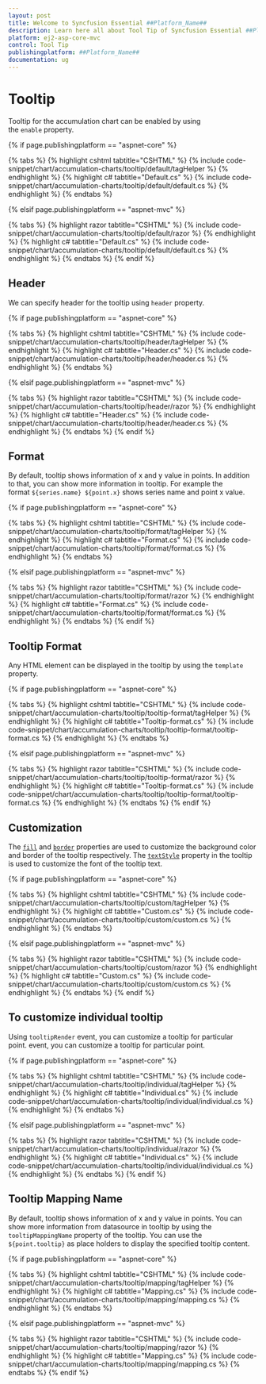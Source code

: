 ```yaml
---
layout: post
title: Welcome to Syncfusion Essential ##Platform_Name##
description: Learn here all about Tool Tip of Syncfusion Essential ##Platform_Name## widgets based on HTML5 and jQuery.
platform: ej2-asp-core-mvc
control: Tool Tip
publishingplatform: ##Platform_Name##
documentation: ug
---
```



# Tooltip

Tooltip for the accumulation chart can be enabled by using the `enable` property.

{% if page.publishingplatform == "aspnet-core" %}

{% tabs %}
{% highlight cshtml tabtitle="CSHTML" %}
{% include code-snippet/chart/accumulation-charts/tooltip/default/tagHelper %}
{% endhighlight %}
{% highlight c# tabtitle="Default.cs" %}
{% include code-snippet/chart/accumulation-charts/tooltip/default/default.cs %}
{% endhighlight %}
{% endtabs %}

{% elsif page.publishingplatform == "aspnet-mvc" %}

{% tabs %}
{% highlight razor tabtitle="CSHTML" %}
{% include code-snippet/chart/accumulation-charts/tooltip/default/razor %}
{% endhighlight %}
{% highlight c# tabtitle="Default.cs" %}
{% include code-snippet/chart/accumulation-charts/tooltip/default/default.cs %}
{% endhighlight %}
{% endtabs %}
{% endif %}



## Header

We can specify header for the tooltip using `header` property.

{% if page.publishingplatform == "aspnet-core" %}

{% tabs %}
{% highlight cshtml tabtitle="CSHTML" %}
{% include code-snippet/chart/accumulation-charts/tooltip/header/tagHelper %}
{% endhighlight %}
{% highlight c# tabtitle="Header.cs" %}
{% include code-snippet/chart/accumulation-charts/tooltip/header/header.cs %}
{% endhighlight %}
{% endtabs %}

{% elsif page.publishingplatform == "aspnet-mvc" %}

{% tabs %}
{% highlight razor tabtitle="CSHTML" %}
{% include code-snippet/chart/accumulation-charts/tooltip/header/razor %}
{% endhighlight %}
{% highlight c# tabtitle="Header.cs" %}
{% include code-snippet/chart/accumulation-charts/tooltip/header/header.cs %}
{% endhighlight %}
{% endtabs %}
{% endif %}



## Format

By default, tooltip shows information of x and y value in points. In addition to that, you can show more
information in tooltip. For example the format `${series.name} ${point.x}` shows series name and point x value.

{% if page.publishingplatform == "aspnet-core" %}

{% tabs %}
{% highlight cshtml tabtitle="CSHTML" %}
{% include code-snippet/chart/accumulation-charts/tooltip/format/tagHelper %}
{% endhighlight %}
{% highlight c# tabtitle="Format.cs" %}
{% include code-snippet/chart/accumulation-charts/tooltip/format/format.cs %}
{% endhighlight %}
{% endtabs %}

{% elsif page.publishingplatform == "aspnet-mvc" %}

{% tabs %}
{% highlight razor tabtitle="CSHTML" %}
{% include code-snippet/chart/accumulation-charts/tooltip/format/razor %}
{% endhighlight %}
{% highlight c# tabtitle="Format.cs" %}
{% include code-snippet/chart/accumulation-charts/tooltip/format/format.cs %}
{% endhighlight %}
{% endtabs %}
{% endif %}



## Tooltip Format

Any HTML element can be displayed in the tooltip by using the `template` property.

{% if page.publishingplatform == "aspnet-core" %}

{% tabs %}
{% highlight cshtml tabtitle="CSHTML" %}
{% include code-snippet/chart/accumulation-charts/tooltip/tooltip-format/tagHelper %}
{% endhighlight %}
{% highlight c# tabtitle="Tooltip-format.cs" %}
{% include code-snippet/chart/accumulation-charts/tooltip/tooltip-format/tooltip-format.cs %}
{% endhighlight %}
{% endtabs %}

{% elsif page.publishingplatform == "aspnet-mvc" %}

{% tabs %}
{% highlight razor tabtitle="CSHTML" %}
{% include code-snippet/chart/accumulation-charts/tooltip/tooltip-format/razor %}
{% endhighlight %}
{% highlight c# tabtitle="Tooltip-format.cs" %}
{% include code-snippet/chart/accumulation-charts/tooltip/tooltip-format/tooltip-format.cs %}
{% endhighlight %}
{% endtabs %}
{% endif %}



## Customization

The [`fill`](https://help.syncfusion.com/cr/aspnetcore-js2/Syncfusion.EJ2.Charts.AccumulationChartTooltipSettings.html#Syncfusion_EJ2_Charts_AccumulationChartTooltipSettings_Fill) and
[`border`](https://help.syncfusion.com/cr/aspnetcore-js2/Syncfusion.EJ2.Charts.AccumulationChartTooltipSettings.html#Syncfusion_EJ2_Charts_AccumulationChartTooltipSettings_Border)
properties are used to customize the background color and border of the tooltip respectively.
The [`textStyle`](https://help.syncfusion.com/cr/aspnetcore-js2/Syncfusion.EJ2.Charts.AccumulationChartTooltipSettings.html#Syncfusion_EJ2_Charts_AccumulationChartTooltipSettings_TextStyle)
property in the tooltip is used to customize the font of the tooltip text.

{% if page.publishingplatform == "aspnet-core" %}

{% tabs %}
{% highlight cshtml tabtitle="CSHTML" %}
{% include code-snippet/chart/accumulation-charts/tooltip/custom/tagHelper %}
{% endhighlight %}
{% highlight c# tabtitle="Custom.cs" %}
{% include code-snippet/chart/accumulation-charts/tooltip/custom/custom.cs %}
{% endhighlight %}
{% endtabs %}

{% elsif page.publishingplatform == "aspnet-mvc" %}

{% tabs %}
{% highlight razor tabtitle="CSHTML" %}
{% include code-snippet/chart/accumulation-charts/tooltip/custom/razor %}
{% endhighlight %}
{% highlight c# tabtitle="Custom.cs" %}
{% include code-snippet/chart/accumulation-charts/tooltip/custom/custom.cs %}
{% endhighlight %}
{% endtabs %}
{% endif %}



## To customize individual tooltip

Using `tooltipRender` event, you can customize a tooltip for particular point. event, you can customize a
tooltip for particular point.

{% if page.publishingplatform == "aspnet-core" %}

{% tabs %}
{% highlight cshtml tabtitle="CSHTML" %}
{% include code-snippet/chart/accumulation-charts/tooltip/individual/tagHelper %}
{% endhighlight %}
{% highlight c# tabtitle="Individual.cs" %}
{% include code-snippet/chart/accumulation-charts/tooltip/individual/individual.cs %}
{% endhighlight %}
{% endtabs %}

{% elsif page.publishingplatform == "aspnet-mvc" %}

{% tabs %}
{% highlight razor tabtitle="CSHTML" %}
{% include code-snippet/chart/accumulation-charts/tooltip/individual/razor %}
{% endhighlight %}
{% highlight c# tabtitle="Individual.cs" %}
{% include code-snippet/chart/accumulation-charts/tooltip/individual/individual.cs %}
{% endhighlight %}
{% endtabs %}
{% endif %}



## Tooltip Mapping Name

By default, tooltip shows information of x and y value in points. You can show more information from datasource in tooltip by using the `tooltipMappingName` property of the tooltip. You can use the `${point.tooltip}` as place holders to display the specified tooltip content.

{% if page.publishingplatform == "aspnet-core" %}

{% tabs %}
{% highlight cshtml tabtitle="CSHTML" %}
{% include code-snippet/chart/accumulation-charts/tooltip/mapping/tagHelper %}
{% endhighlight %}
{% highlight c# tabtitle="Mapping.cs" %}
{% include code-snippet/chart/accumulation-charts/tooltip/mapping/mapping.cs %}
{% endhighlight %}
{% endtabs %}

{% elsif page.publishingplatform == "aspnet-mvc" %}

{% tabs %}
{% highlight razor tabtitle="CSHTML" %}
{% include code-snippet/chart/accumulation-charts/tooltip/mapping/razor %}
{% endhighlight %}
{% highlight c# tabtitle="Mapping.cs" %}
{% include code-snippet/chart/accumulation-charts/tooltip/mapping/mapping.cs %}
{% endtabs %}
{% endif %}


